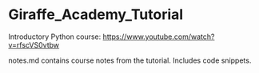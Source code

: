 # Giraffe_Academy_Tutorial

Introductory Python course:
https://www.youtube.com/watch?v=rfscVS0vtbw

notes.md contains course notes from the tutorial. Includes code snippets.
